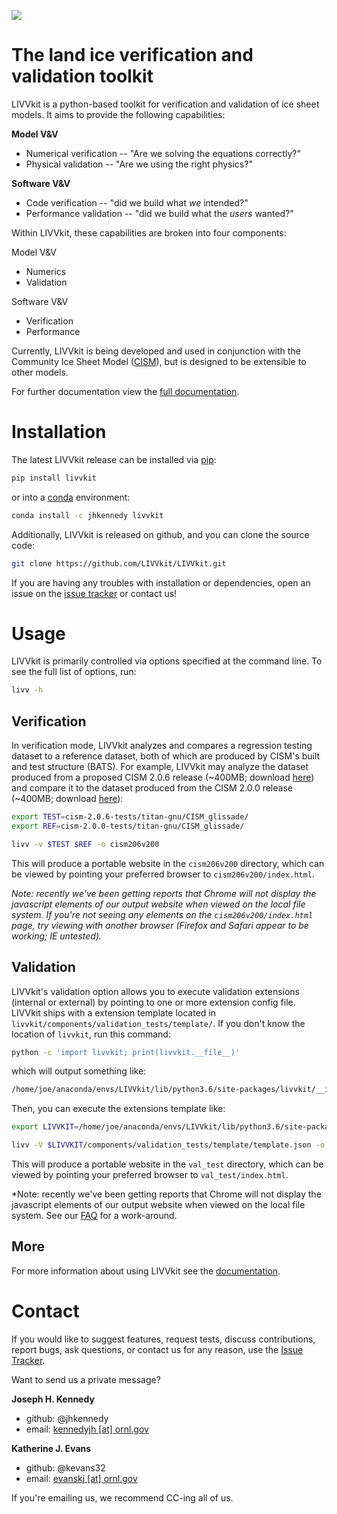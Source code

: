 ![](https://raw.githubusercontent.com/wiki/LIVVkit/LIVVkit/imgs/livvkit.png)

  The land ice verification and validation toolkit
===============================================================================

LIVVkit is a python-based toolkit for verification and validation of ice sheet
models. It aims to provide the following capabilities:

**Model V&V**
* Numerical verification -- "Are we solving the equations correctly?"
* Physical validation -- "Are we using the right physics?"

**Software V&V**
* Code verification -- "did we build what *we* intended?"
* Performance validation -- "did we build what the *users* wanted?"

Within LIVVkit, these capabilities are broken into four components:

Model V&V
* Numerics
* Validation

Software V&V
* Verification
* Performance

Currently, LIVVkit is being developed and used in conjunction with the
Community Ice Sheet Model
([CISM](http://oceans11.lanl.gov/cism/documentation.html)), but is designed to
be extensible to other models. 

For further documentation view the 
[full documentation](https://livvkit.github.io/Docs).

  Installation 
================
The latest LIVVkit release can be installed via [pip](https://pip.pypa.io/en/stable/):

```sh
pip install livvkit
```

or into a [conda](https://conda.io/docs/index.html) environment:

```sh
conda install -c jhkennedy livvkit
```

Additionally, LIVVkit is released on github, and you can clone the source code:

```sh
git clone https://github.com/LIVVkit/LIVVkit.git
```

If you are having any troubles with installation or dependencies, open an issue on the 
[issue tracker](https://github.com/LIVVkit/LIVVkit/issues) or contact us!


  Usage
==========
LIVVkit is primarily controlled via options specified at the command line.
To see the full list of options, run:

```sh
livv -h
```

 Verification
--------------

In verification mode, LIVVkit analyzes and compares a regression testing dataset to a reference
dataset, both of which are produced by CISM's built and test structure (BATS). For example, LIVVkit
may analyze the dataset produced from a proposed CISM 2.0.6 release 
(~400MB; download [here](http://jhkennedy.org/LIVVkit/cism-2.0.6-tests.20160728.tgz)) 
and compare it to the dataset produced from the CISM 2.0.0 release 
(~400MB; download [here](http://jhkennedy.org/LIVVkit/cism-2.0.0-tests.20160728.tgz)):

```sh
export TEST=cism-2.0.6-tests/titan-gnu/CISM_glissade/
export REF=cism-2.0.0-tests/titan-gnu/CISM_glissade/

livv -v $TEST $REF -o cism206v200
```

This will produce a portable website in the `cism206v200` directory, which can be viewed by pointing
your preferred browser to `cism206v200/index.html`. 

*Note: recently we've been getting reports that Chrome will not display the javascript elements of
our output website when viewed on the local file system. If you're not seeing any elements on the
`cism206v200/index.html` page, try viewing with another browser (Firefox and Safari appear to be
working; IE untested).*

 Validation
------------

LIVVkit's validation option allows you to execute validation extensions (internal or external) by
pointing to one or more extension config file. LIVVkit ships with a extension template located in
`livvkit/components/validation_tests/template/`. If you don't know the location of `livvkit`, run
this command:

```sh
python -c 'import livvkit; print(livvkit.__file__)'
```

which will output something like: 

```sh
/home/joe/anaconda/envs/LIVVkit/lib/python3.6/site-packages/livvkit/__init__.py
```

Then, you can execute the extensions template like:

```sh
export LIVVKIT=/home/joe/anaconda/envs/LIVVkit/lib/python3.6/site-packages/livvkit

livv -V $LIVVKIT/components/validation_tests/template/template.json -o val_test
```

This will produce a portable website in the `val_test` directory, which can be viewed by pointing
your preferred browser to `val_test/index.html`. 

*Note: recently we've been getting reports that Chrome will not display the javascript elements of
our output website when viewed on the local file system. See our
[FAQ](https://livvkit.github.io/Docs/faq.html) for a work-around.  
 
 More
------

For more information about using LIVVkit see the [documentation](https://livvkit.github.io/Docs).

  Contact
===========

If you would like to suggest features, request tests, discuss contributions,
report bugs, ask questions, or contact us for any reason, use the
[Issue Tracker](https://github.com/LIVVkit/LIVVkit/issues).

Want to send us a private message?

**Joseph H. Kennedy** 
* github: @jhkennedy
* email: <a href="mailto:kennedyjh@ornl.gov">kennedyjh [at] ornl.gov</a>

**Katherine J. Evans** 
* github: @kevans32
* email: <a href="mailto:evanskj@ornl.gov">evanskj [at] ornl.gov</a>

If you're emailing us, we recommend CC-ing all of us. 

